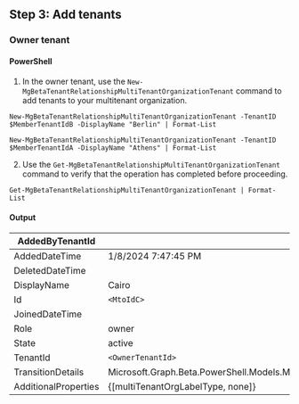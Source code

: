 ## Step 3: Add tenants

### Owner tenant

#### PowerShell

1. In the owner tenant, use the `New-MgBetaTenantRelationshipMultiTenantOrganizationTenant` command to add tenants to your multitenant organization.

```plaintext
New-MgBetaTenantRelationshipMultiTenantOrganizationTenant -TenantID $MemberTenantIdB -DisplayName "Berlin" | Format-List

New-MgBetaTenantRelationshipMultiTenantOrganizationTenant -TenantID $MemberTenantIdA -DisplayName "Athens" | Format-List
```

2. Use the `Get-MgBetaTenantRelationshipMultiTenantOrganizationTenant` command to verify that the operation has completed before proceeding.

```plaintext
Get-MgBetaTenantRelationshipMultiTenantOrganizationTenant | Format-List
```

#### Output

| AddedByTenantId  | `<OwnerTenantId>`       |
|------------------|-------------------------|
| AddedDateTime    | 1/8/2024 7:47:45 PM     |
| DeletedDateTime  |                         |
| DisplayName      | Cairo                   |
| Id               | `<MtoIdC>`              |
| JoinedDateTime   |                         |
| Role             | owner                   |
| State            | active                  |
| TenantId         | `<OwnerTenantId>`       |
| TransitionDetails| Microsoft.Graph.Beta.PowerShell.Models.MicrosoftGraphMultiTenantOrganizationMemberTransitionDetails |
| AdditionalProperties | {[multiTenantOrgLabelType, none]} |